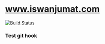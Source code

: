 # www.iswanjumat.com

[![Build Status](https://travis-ci.org/iswanj/iswanjumat.com.png)](https://travis-ci.org/iswanj/iswanjumat.com)

### Test git hook
